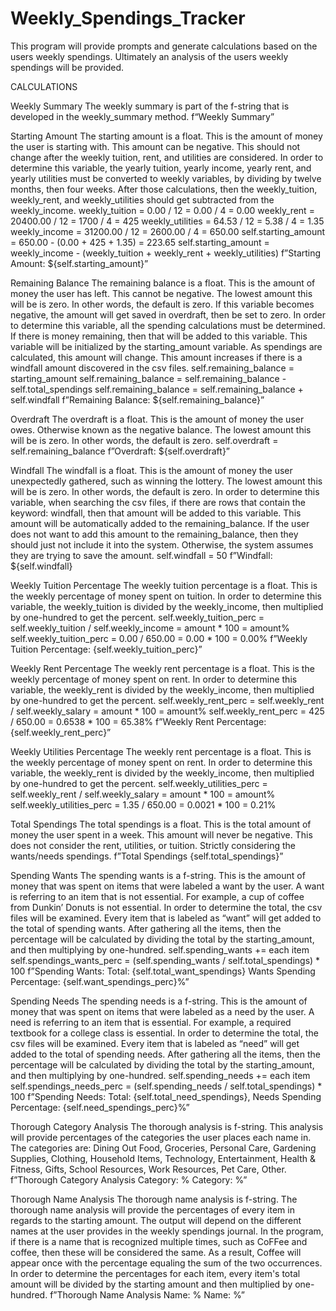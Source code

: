# Weekly_Spendings_Tracker
This program will provide prompts and generate calculations based on the users weekly spendings. Ultimately an analysis of the users weekly spendings will be provided.

CALCULATIONS

Weekly Summary
  The weekly summary is part of the f-string that is developed in the weekly_summary method.
  f“Weekly Summary”

Starting Amount
  The starting amount is a float. This is the amount of money the user is starting with. This amount can be negative. This should not change after the weekly tuition, rent, and utilities are considered. 
  In order to determine this variable, the yearly tuition, yearly income, yearly rent, and yearly utilities must be converted to weekly variables, by dividing by twelve months, then four weeks.   After those calculations, then the weekly_tuition, weekly_rent, and weekly_utilities should get subtracted from the weekly_income. 
  weekly_tuition = 0.00 / 12 = 0.00 / 4 = 0.00
  weekly_rent = 20400.00 / 12 = 1700 / 4 = 425
  weekly_utilities = 64.53 / 12 = 5.38 / 4 = 1.35
  weekly_income = 31200.00 / 12 = 2600.00 / 4 = 650.00
  self.starting_amount = 650.00 - (0.00 + 425 + 1.35) = 223.65
  self.starting_amount = weekly_income - (weekly_tuition + weekly_rent + weekly_utilities)
  f”Starting Amount: ${self.starting_amount}”

Remaining Balance
  The remaining balance is a float. This is the amount of money the user has left. This cannot be negative. The lowest amount this will be is zero. In other words, the default is zero. If this variable becomes negative, the amount will get saved in overdraft, then be set to zero.
  In order to determine this variable, all the spending calculations must be determined. If there is money remaining, then that will be added to this variable.
  This variable will be initialized by the starting_amount variable. As spendings are calculated, this amount will change. This amount increases if there is a windfall amount discovered in the csv files.
  self.remaining_balance = starting_amount
  self.remaining_balance = self.remaining_balance - self.total_spendings
  self.remaining_balance = self.remaining_balance + self.windfall
  f”Remaining Balance: ${self.remaining_balance}”

Overdraft
  The overdraft is a float. This is the amount of money the user owes. Otherwise known as the negative balance. The lowest amount this will be is zero. In other words, the default is zero.
  self.overdraft = self.remaining_balance
  f”Overdraft: ${self.overdraft}”

Windfall
  The windfall is a float. This is the amount of money the user unexpectedly gathered, such as winning the lottery. The lowest amount this will be is zero. In other words,  the default is zero.
  In order to determine this variable, when searching the csv files, if there are rows that contain the keyword: windfall, then that amount will be added to this variable.
  This amount will be automatically added to the remaining_balance. If the user does not want to add this amount to the remaining_balance, then they should just not include   it into the system. Otherwise, the system assumes they are trying to save the amount.
  self.windfall = 50
  f”Windfall: ${self.windfall}

Weekly Tuition Percentage
  The weekly tuition percentage is a float. This is the weekly percentage of money spent on tuition.
  In order to determine this variable, the weekly_tuition is divided by the weekly_income, then multiplied by one-hundred to get the percent.
  self.weekly_tuition_perc = self.weekly_tuition / self.weekly_income = amount * 100 = amount%
  self.weekly_tuition_perc = 0.00 / 650.00 = 0.00 * 100 = 0.00%
  f”Weekly Tuition Percentage: {self.weekly_tuition_perc}”

Weekly Rent Percentage
  The weekly rent percentage is a float. This is the weekly percentage of money spent on rent.
  In order to determine this variable, the weekly_rent is divided by the weekly_income, then multiplied by one-hundred to get the percent.
  self.weekly_rent_perc = self.weekly_rent / self.weekly_salary = amount * 100 = amount%
  self.weekly_rent_perc = 425 / 650.00 = 0.6538 * 100 = 65.38%
  f”Weekly Rent Percentage: {self.weekly_rent_perc}”

Weekly Utilities Percentage
  The weekly rent percentage is a float. This is the weekly percentage of money spent on rent.
  In order to determine this variable, the weekly_rent is divided by the weekly_income, then multiplied by one-hundred to get the percent.
  self.weekly_utilities_perc = self.weekly_rent / self.weekly_salary = amount * 100 = amount%
  self.weekly_utilities_perc = 1.35 / 650.00 = 0.0021 * 100 = 0.21%

Total Spendings
  The total spendings is a float. This is the total amount of money the user spent in a week. This amount will never be negative. This does not consider the rent, utilities, or tuition. Strictly considering the wants/needs spendings.
  f”Total Spendings {self.total_spendings}”

Spending Wants
  The spending wants is a f-string. This is the amount of money that was spent on items that were labeled a want by the user. A want is referring to an item that is not essential. For example, a cup of coffee from Dunkin’ Donuts is not essential.
  In order to determine the total, the csv files will be examined. Every item that is labeled as “want” will get added to the total of spending wants. After gathering all the items, then the percentage will be calculated by dividing the total by the starting_amount, and then multiplying by one-hundred.
  self.spending_wants += each item
  self.spendings_wants_perc = (self.spending_wants / self.total_spendings) * 100
  f”Spending Wants:
			Total: {self.total_want_spendings}
			Wants Spending Percentage: {self.want_spendings_perc}%”

Spending Needs
  The spending needs is a f-string. This is the amount of money that was spent on items that were labeled as a need by the user. A need is referring to an item that is essential. For example, a required textbook for a college class is essential.
  In order to determine the total, the csv files will be examined. Every item that is labeled as “need” will get added to the total of spending needs. After gathering all the items, then the percentage will be calculated by dividing the total by the starting_amount, and then multiplying by one-hundred.
  self.spending_needs += each item
  self.spendings_needs_perc = (self.spending_needs / self.total_spendings) * 100
  f”Spending Needs:
			Total: {self.total_need_spendings},
			Needs Spending Percentage: {self.need_spendings_perc}%”

Thorough Category Analysis
  The thorough analysis is f-string. This analysis will provide percentages of the categories the user places each name in. The categories are: Dining Out Food, Groceries, Personal Care, Gardening Supplies, Clothing, Household Items, Technology, Entertainment, Health & Fitness, Gifts, School Resources, Work Resources, Pet Care, Other.
  f”Thorough Category Analysis
      Category: %
      Category: %”

Thorough Name Analysis
  The thorough name analysis is f-string. The thorough name analysis will provide the percentages of every item in regards to the starting amount. The output will depend on the different names at the user provides in the weekly spendings journal. In the program, if there is a name that is recognized multiple times, such as CoFFee and coffee, then these will be considered the same. As a result, Coffee will appear once with the percentage equaling the sum of the two occurrences.
  In order to determine the percentages for each item, every item's total amount will be divided by the starting amount and then multiplied by one-hundred.
  f”Thorough Name Analysis
      Name: %
      Name: %”
